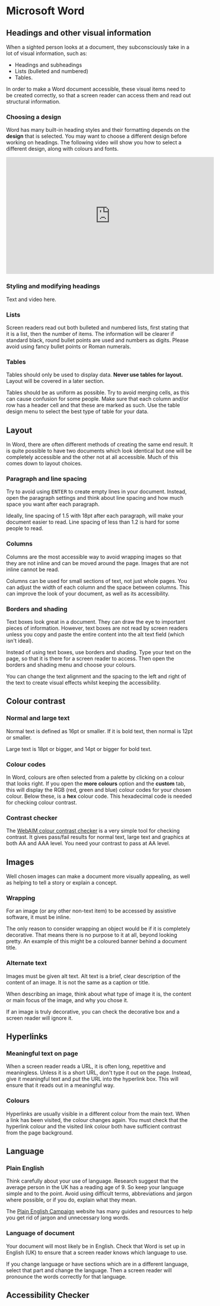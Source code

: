 # Microsoft Word

## Headings and other visual information

When a sighted person looks at a document, they subconsciously take in a lot of visual information, such as:

- Headings and subheadings
- Lists (bulleted and numbered)
- Tables.

In order to make a Word document accessible, these visual items need to be created correctly, so that a screen reader can access them and read out structural information.

### Choosing a design

Word has many built-in heading styles and their formatting depends on the **design** that is selected. You may want to choose a different design before working on headings. The following video will show you how to select a different design, along with colours and fonts.

<iframe width="560" height="315" src="https://www.youtube.com/embed/IGnzI2qX3Bw" title="YouTube video player" frameborder="0" allow="accelerometer; autoplay; clipboard-write; encrypted-media; gyroscope; picture-in-picture" allowfullscreen></iframe>

### Styling and modifying headings

Text and video here.

### Lists

Screen readers read out both bulleted and numbered lists, first stating that it is a list, then the number of items. The information will be clearer if standard black, round bullet points are used and numbers as digits. Please avoid using fancy bullet points or Roman numerals.

### Tables

Tables should only be used to display data. **Never use tables for layout.** Layout will be covered in a later section.

Tables should be as uniform as possible. Try to avoid merging cells, as this can cause confusion for some people. Make sure that each column and/or row has a header cell and that these are marked as such. Use the table design menu to select the best type of table for your data.

## Layout

In Word, there are often different methods of creating the same end result. It is quite possible to have two documents which look identical but one will be completely accessible and the other not at all accessible. Much of this comes down to layout choices.

### Paragraph and line spacing

Try to avoid using <kbd>ENTER</kbd> to create empty lines in your document. Instead, open the paragraph settings and think about line spacing and how much space you want after each paragraph. 

Ideally, line spacing of 1.5 with 18pt after each paragraph, will make your document easier to read. Line spacing of less than 1.2 is hard for some people to read.

### Columns

Columns are the most accessible way to avoid wrapping images so that they are not inline and can be moved around the page. Images that are not inline cannot be read.

Columns can be used for small sections of text, not just whole pages. You can adjust the width of each column and the space between columns. This can improve the look of your document, as well as its accessibility.

### Borders and shading

Text boxes look great in a document. They can draw the eye to important pieces of information. However, text boxes are not read by screen readers unless you copy and paste the entire content into the alt text field (which isn't ideal). 

Instead of using text boxes, use borders and shading. Type your text on the page, so that it is there for a screen reader to access. Then open the borders and shading menu and choose your colours. 

You can change the text alignment and the spacing to the left and right of the text to create visual effects whilst keeping the accessibility.

## Colour contrast

### Normal and large text

Normal text is defined as 16pt or smaller. If it is bold text, then normal is 12pt or smaller.

Large text is 18pt or bigger, and 14pt or bigger for bold text.

### Colour codes

In Word, colours are often selected from a palette by clicking on a colour that looks right. If you open the **more colours** option and the **custom** tab, this will display the RGB (red, green and blue) colour codes for your chosen colour. Below these, is a **hex** colour code. This hexadecimal code is needed for checking colour contrast.

### Contrast checker

The [WebAIM colour contrast checker](https://webaim.org/resources/contrastchecker/) is a very simple tool for checking contrast. It gives pass/fail results for normal text, large text and graphics at both AA and AAA level. You need your contrast to pass at AA level.

## Images

Well chosen images can make a document more visually appealing, as well as helping to tell a story or explain a concept. 

### Wrapping

For an image (or any other non-text item) to be accessed by assistive software, it must be inline. 

The only reason to consider wrapping an object would be if it is completely decorative. That means there is no purpose to it at all, beyond looking pretty. An example of this might be a coloured banner behind a document title.

### Alternate text

Images must be given alt text. Alt text is a brief, clear description of the content of an image. It is not the same as a caption or title. 

When describing an image, think about what type of image it is, the content or main focus of the image, and why you chose it. 

If an image is truly decorative, you can check the decorative box and a screen reader will ignore it.

## Hyperlinks

### Meaningful text on page

When a screen reader reads a URL, it is often long, repetitive and meaningless. Unless it is a short URL, don't type it out on the page. Instead, give it meaningful text and put the URL into the hyperlink box. This will ensure that it reads out in a meaningful way.

### Colours

Hyperlinks are usually visible in a different colour from the main text. When a link has been visited, the colour changes again. You must check that the hyperlink colour and the visited link colour both have sufficient contrast from the page background. 

## Language

### Plain English

Think carefully about your use of language. Research suggest that the average person in the UK has a reading age of 9. So keep your language simple and to the point. Avoid using difficult terms, abbreviations and jargon where possible, or if you do, explain what they mean.

The [Plain English Campaign](http://www.plainenglish.co.uk/) website has many guides and resources to help you get rid of jargon and unnecessary long words. 

### Language of document

Your document will most likely be in English. Check that Word is set up in English (UK) to ensure that a screen reader knows which language to use.

If you change language or have sections which are in a different language, select that part and change the language. Then a screen reader will pronounce the words correctly for that language.

## Accessibility Checker

